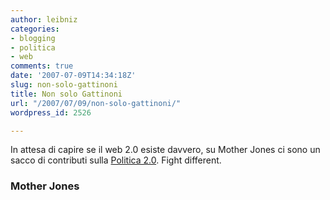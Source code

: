 ```yaml
---
author: leibniz
categories:
- blogging
- politica
- web
comments: true
date: '2007-07-09T14:34:18Z'
slug: non-solo-gattinoni
title: Non solo Gattinoni
url: "/2007/07/09/non-solo-gattinoni/"
wordpress_id: 2526

---
```

In attesa di capire se il web 2.0 esiste davvero, su Mother Jones ci sono un sacco di contributi sulla [Politica 2.0](https://www.motherjones.com/news/feature/2007/07/fight_different.html). Fight different.

### Mother Jones

